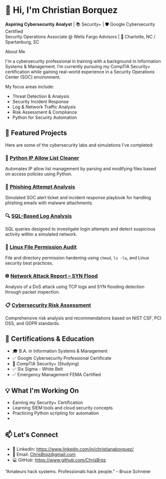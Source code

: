 # 👋 Hi, I'm Christian Borquez

**Aspiring Cybersecurity Analyst** | 📚 Security+ | 🛡️ Google Cybersecurity Certified  
Security Operations Associate @ Wells Fargo Advisors | 📍 Charlotte, NC / Spartanburg, SC  

About Me

I'm a cybersecurity professional in training with a background in Information Systems & Management. I’m currently pursuing my CompTIA Security+ certification while gaining real-world experience in a Security Operations Center (SOC) environment.

My focus areas include:

- Threat Detection & Analysis  
- Security Incident Response  
- Log & Network Traffic Analysis  
- Risk Assessment & Compliance  
- Python for Security Automation  


## 🚀 Featured Projects

Here are some of the cybersecurity labs and simulations I've completed:

### 🧾 [Python IP Allow List Cleaner](https://github.com/ChrisBrqz/Python-Security)  
Automates IP allow list management by parsing and modifying files based on access policies using Python.

### 📧 [Phishing Attempt Analysis](https://github.com/ChrisBrqz/Phishing-Attempt-Analysis)  
Simulated SOC alert ticket and incident response playbook for handling phishing emails with malware attachments.

### 🔍 [SQL-Based Log Analysis](https://github.com/ChrisBrqz/SQL-Security-Log-Analysis)  
SQL queries designed to investigate login attempts and detect suspicious activity within a simulated network.

### 🔐 [Linux File Permission Audit](https://github.com/ChrisBrqz/Linux-File-Permissions-Project)  
File and directory permission hardening using `chmod`, `ls -la`, and Linux security best practices.

### 🌐 [Network Attack Report – SYN Flood](https://github.com/ChrisBrqz/Network-Attack-Report)  
Analysis of a DoS attack using TCP logs and SYN flooding detection through packet inspection.

### 📋 [Cybersecurity Risk Assessment](https://github.com/ChrisBrqz/Cybersecurity-Risk-Assessment)  
Comprehensive risk analysis and recommendations based on NIST CSF, PCI DSS, and GDPR standards.



## 📜 Certifications & Education

- 🎓 B.A. in Information Systems & Management  
- ✅ Google Cybersecurity Professional Certificate  
- 🧠 CompTIA Security+ (Studying)
- ✅ Six Sigma - White Belt
- ✅ Emergency Management FEMA Certified


## 💡 What I'm Working On

- Earning my Security+ Certification  
- Learning SIEM tools and cloud security concepts  
- Practicing Python scripting for automation
- 
## 📫 Let's Connect

- 🔗 LinkedIn: https://www.linkedin.com/in/christianaborquez/
- 📧 Email: ChrisBrqz@gmail.com
- 💻 GitHub: https://www.github.com/ChrisBrqz


 “Amateurs hack systems. Professionals hack people.” – Bruce Schneier

